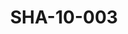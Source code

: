 ---
pid: SHA-10-003
title: SHA-10-003
language: ar
collection: شرحبيل احمد
original_label: 
rights: شرحبيل احمد
location_of_original: شرحبيل احمد
photographer_or_studio: 
scanned_from: photograph 6.9 by 9.8
_date: 1969-1970
location: الخرطوم، العمارات
description: أصحاب شرحبيل احمد
additional_notes: 
permission_display: 'yes'
on_server: 'no'
on_website: 'no'
permalink: "/archive/ar/sha-10-003.html"
layout: photo-page
---